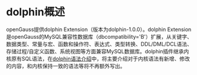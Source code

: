 # dolphin概述<a name="ZH-CN_TOPIC_0000001246077429"></a>

openGauss提供dolphin Extension（版本为dolphin-1.0.0）。dolphin Extension是openGauss的MySQL兼容性数据库（dbcompatibility='B'）扩展，从关键字、数据类型、常量与宏、函数和操作符、表达式、类型转换、DDL/DML/DCL语法、存储过程/自定义函数、系统视图等方面兼容MySQL数据库。dolphin插件继承内核原有SQL语法，在[dolphin语法介绍](dolphin语法介绍.md)中，将主要介绍对于内核语法有新增、修改的内容，和内核保持一致的语法等将不再额外写出。